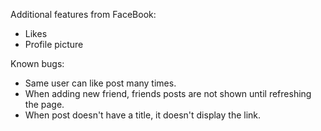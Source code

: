 

Additional features from FaceBook:
* Likes
* Profile picture

Known bugs:
* Same user can like post many times.
* When adding new friend, friends posts are not shown until refreshing the page.
* When post doesn't have a title, it doesn't display the link.